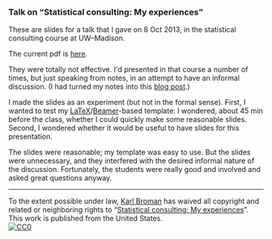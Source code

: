 ### Talk on &ldquo;Statistical consulting: My experiences&rdquo;

These are slides for a talk that I gave on 8 Oct 2013, in the
statistical consulting course at UW&ndash;Madison.

The current pdf is [here](http://www.biostat.wisc.edu/~kbroman/teaching/misc/consulting.pdf).

They were totally not effective. I'd presented in that course a number
of times, but just speaking from notes, in an attempt to have an
informal discussion.
(I had turned my notes into this
[blog post](http://kbroman.wordpress.com/2013/04/02/thoughts-on-statistical-consulting/).)

I made the slides as an experiment (but not in the formal sense).
First, I wanted to test my
[LaTeX](http://www.latex-project.org/)/[Beamer](http://en.wikipedia.org/wiki/Beamer_(LaTeX))-based
template: I wondered, about 45 min before the class, whether I could
quickly make some reasonable slides. Second, I wondered whether it
would be useful to have slides for this presentation.

The slides were reasonable; my template was easy to use. But the
slides were unnecessary, and they interfered with the desired informal
nature of the discussion. Fortunately, the students were really good
and involved and asked great questions anyway.

<hr/>

To the extent possible under law,
[Karl Broman](http://github.com/kbroman)
has waived all copyright and related or neighboring rights to
&ldquo;[Statistical consulting: My experiences](http://github.com/kbroman/Talk_StatConsulting)&rdquo;.
This work is published from the United States.
<br/>
[![CC0](http://i.creativecommons.org/p/zero/1.0/88x31.png)](http://creativecommons.org/publicdomain/zero/1.0/)
